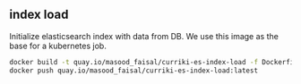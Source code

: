## index load

Initialize elasticsearch index with data from DB. We use this image as the base for a kubernetes job.

```bash
docker build -t quay.io/masood_faisal/curriki-es-index-load -f Dockerfile .
docker push quay.io/masood_faisal/curriki-es-index-load:latest
```